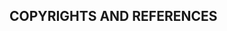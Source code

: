 ## COPYRIGHTS AND REFERENCES

<!-- <a href="https://iconscout.com/icons/mastercard" target="_blank">Free Mastercard Logo Icon</a> by <a href="https://iconscout.com/contributors/icon-54" target="_blank">Icon 54</a> -->
